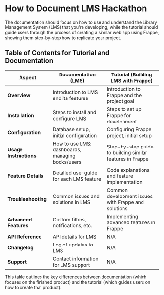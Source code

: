 # How to Document LMS Hackathon

The documentation should focus on how to use and understand the Library Management System (LMS) that you're developing, while the tutorial should guide users through the process of creating a similar web app using Frappe, showing them step-by-step how to replicate your project.

## Table of Contents for Tutorial and Documentation

| **Aspect**             | **Documentation (LMS)**                            | **Tutorial (Building LMS with Frappe)**              |
|------------------------|----------------------------------------------------|------------------------------------------------------|
| **Overview**           | Introduction to LMS and its features               | Introduction to Frappe and the project goal          |
| **Installation**       | Steps to install and configure LMS                 | Steps to set up Frappe for development               |
| **Configuration**      | Database setup, initial configuration              | Configuring Frappe project, initial setup            |
| **Usage Instructions** | How to use LMS: dashboards, managing books/users   | Step-by-step guide to building similar features in Frappe |
| **Feature Details**    | Detailed user guide for each LMS feature           | Code explanations and feature implementation         |
| **Troubleshooting**    | Common issues and solutions in LMS                 | Common development issues with Frappe and solutions  |
| **Advanced Features**  | Custom filters, notifications, etc.                | Implementing advanced features in Frappe             |
| **API Reference**      | API details for LMS                                | N/A                                                  |
| **Changelog**          | Log of updates to LMS                              | N/A                                                  |
| **Support**            | Contact information for LMS support                | N/A                                                  |

This table outlines the key differences between documentation (which focuses on the finished product) and the tutorial (which guides users on how to create that product).

